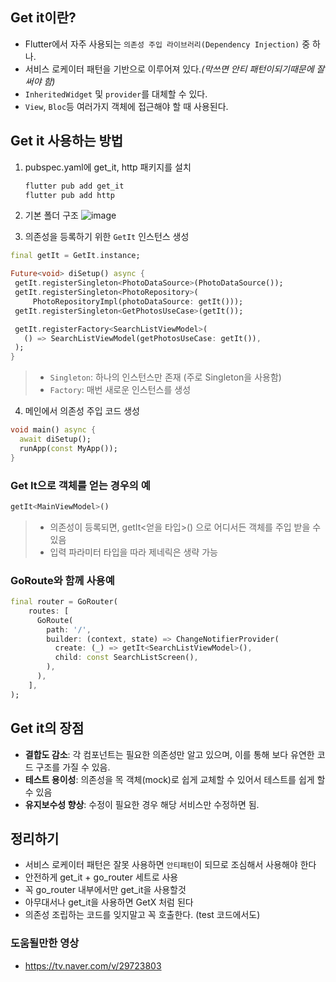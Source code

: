 ## Get it이란?
- Flutter에서 자주 사용되는 `의존성 주입 라이브러리(Dependency Injection)` 중 하나.
- 서비스 로케이터 패턴을 기반으로 이루어져 있다.*(막쓰면 안티 패턴이되기때문에 잘 써야 함)*
- `InheritedWidget` 및 `provider`를 대체할 수 있다.
- `View`, `Bloc`등 여러가지 객체에 접근해야 할 때 사용된다.

## Get it 사용하는 방법
1. pubspec.yaml에 get_it, http 패키지를 설치
   ```dart
   flutter pub add get_it
   flutter pub add http
   ```
2. 기본 폴더 구조
   ![image](https://github.com/david-s-kim/TIL/assets/129301549/d53d6a4e-4469-454f-8df7-61303dda395d)

3. 의존성을 등록하기 위한 `GetIt` 인스턴스 생성
 ```dart
final getIt = GetIt.instance;

Future<void> diSetup() async {
  getIt.registerSingleton<PhotoDataSource>(PhotoDataSource());
  getIt.registerSingleton<PhotoRepository>(
      PhotoRepositoryImpl(photoDataSource: getIt()));
  getIt.registerSingleton<GetPhotosUseCase>(getIt());

  getIt.registerFactory<SearchListViewModel>(
    () => SearchListViewModel(getPhotosUseCase: getIt()),
  );
}
```
>- `Singleton`: 하나의 인스턴스만 존재 (주로 Singleton을 사용함)
>- `Factory`: 매번 새로운 인스턴스를 생성

4. 메인에서 의존성 주입 코드 생성
```dart
void main() async {
  await diSetup();
  runApp(const MyApp());
}
```

### Get It으로 객체를 얻는 경우의 예
```dart
getIt<MainViewModel>()
```
>- 의존성이 등록되면, getIt<얻을 타입>() 으로 어디서든 객체를 주입 받을 수 있음
>- 입력 파라미터 타입을 따라 제네릭은 생략 가능

### GoRoute와 함께 사용예
```dart
final router = GoRouter(
    routes: [
      GoRoute(
        path: '/',
        builder: (context, state) => ChangeNotifierProvider(
          create: (_) => getIt<SearchListViewModel>(),
          child: const SearchListScreen(),
        ),
      ),
    ],
);
```

## Get it의 장점
- **결합도 감소**: 각 컴포넌트는 필요한 의존성만 알고 있으며, 이를 통해 보다 유연한 코드 구조를 가질 수 있음.
- **테스트 용이성**: 의존성을 목 객체(mock)로 쉽게 교체할 수 있어서 테스트를 쉽게 할 수 있음
- **유지보수성 향상**: 수정이 필요한 경우 해당 서비스만 수정하면 됨.

## 정리하기
- 서비스 로케이터 패턴은 잘못 사용하면 `안티패턴`이 되므로 조심해서 사용해야 한다
- 안전하게 get_it + go_router 세트로 사용
- 꼭 go_router 내부에서만 get_it을 사용할것
- 아무대서나 get_it을 사용하면 GetX 처럼 된다
- 의존성 조립하는 코드를 잊지말고 꼭 호출한다. (test 코드에서도)

### 도움될만한 영상
- https://tv.naver.com/v/29723803

